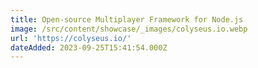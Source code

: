 ```yaml
---
title: Open-source Multiplayer Framework for Node.js
image: /src/content/showcase/_images/colyseus.io.webp
url: 'https://colyseus.io/'
dateAdded: 2023-09-25T15:41:54.000Z
---
```



